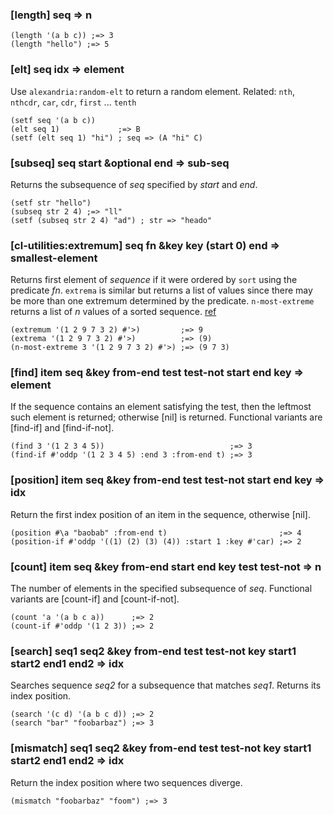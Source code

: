 ### [length] seq => n

~~~
(length '(a b c)) ;=> 3
(length "hello") ;=> 5
~~~

### [elt] seq idx => element

Use `alexandria:random-elt` to return a random element.
Related: `nth`, `nthcdr`, `car`, `cdr`, `first` ... `tenth`

~~~
(setf seq '(a b c))
(elt seq 1)             ;=> B
(setf (elt seq 1) "hi") ; seq => (A "hi" C)
~~~

### [subseq] seq start &optional end => sub-seq

Returns the subsequence of *seq* specified by *start* and *end*.

~~~
(setf str "hello")
(subseq str 2 4) ;=> "ll"
(setf (subseq str 2 4) "ad") ; str => "heado"
~~~

### [cl-utilities:extremum] seq fn &key key (start 0) end => smallest-element

Returns first element of *sequence* if it were ordered by
`sort` using the predicate *fn*. `extrema` is similar but
returns a list of values since there may be more than one
extremum determined by the predicate. `n-most-extreme`
returns a list of *n* values of a sorted sequence. [ref](http://common-lisp.net/project/cl-utilities/doc/extremum.html)

~~~
(extremum '(1 2 9 7 3 2) #'>)         ;=> 9
(extrema '(1 2 9 7 3 2) #'>)          ;=> (9)
(n-most-extreme 3 '(1 2 9 7 3 2) #'>) ;=> (9 7 3)
~~~

### [find] item seq &key from-end test test-not start end key => element

If the sequence contains an element satisfying the test,
then the leftmost such element is returned; otherwise [nil]
is returned. Functional variants are [find-if] and [find-if-not].

~~~
(find 3 '(1 2 3 4 5))                            ;=> 3
(find-if #'oddp '(1 2 3 4 5) :end 3 :from-end t) ;=> 3
~~~

### [position] item seq &key from-end test test-not start end key => idx

Return the first index position of an item in the sequence,
otherwise [nil].

~~~
(position #\a "baobab" :from-end t)                         ;=> 4
(position-if #'oddp '((1) (2) (3) (4)) :start 1 :key #'car) ;=> 2
~~~

### [count] item seq &key from-end start end key test test-not => n

The number of elements in the specified subsequence of
*seq*. Functional variants are [count-if] and [count-if-not].

~~~
(count 'a '(a b c a))      ;=> 2
(count-if #'oddp '(1 2 3)) ;=> 2
~~~

### [search] seq1 seq2 &key from-end test test-not key start1 start2 end1 end2 => idx

Searches sequence *seq2* for a subsequence that matches
*seq1*. Returns its index position.

~~~
(search '(c d) '(a b c d)) ;=> 2
(search "bar" "foobarbaz") ;=> 3
~~~

### [mismatch] seq1 seq2 &key from-end test test-not key start1 start2 end1 end2 => idx

Return the index position where two sequences diverge.

~~~
(mismatch "foobarbaz" "foom") ;=> 3
~~~

